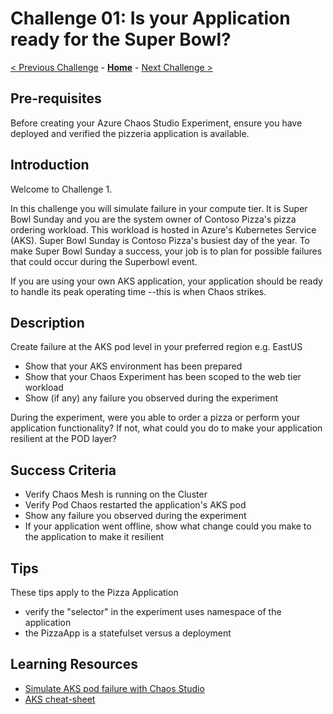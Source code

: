 # Challenge 01: Is your Application ready for the Super Bowl?

[< Previous Challenge](./Challenge-00.md) - **[Home](../README.md)** - [Next Challenge >](./Challenge-02.md)

## Pre-requisites

Before creating your Azure Chaos Studio Experiment, ensure you have deployed and verified the pizzeria application is available. 

## Introduction

Welcome to Challenge 1.

In this challenge you will simulate failure in your compute tier. It is Super Bowl Sunday and you are the system owner of Contoso Pizza's pizza ordering
workload. This workload is hosted in Azure's Kubernetes Service (AKS). Super Bowl Sunday is Contoso Pizza's busiest day of the year. 
To make Super Bowl Sunday a success, your job is to plan for possible failures that could occur during the Superbowl event.  

If you are using your own AKS application, your application should be ready to handle its peak operating time --this is when Chaos strikes. 
 

## Description

Create failure at the AKS pod level in your preferred region e.g. EastUS

- Show that your AKS environment has been prepared 
- Show that your Chaos Experiment has been scoped to the web tier workload
- Show (if any) any failure you observed during the experiment

During the experiment, were you able to order a pizza or perform your application functionality? If not, what could you do to make your application resilient at the POD layer?  


## Success Criteria

- Verify Chaos Mesh is running on the Cluster
- Verify Pod Chaos restarted the application's AKS pod
- Show any failure you observed during the experiment
- If your application went offline, show what change could you make to the application to make it resilient

## Tips

These tips apply to the Pizza Application
 - verify the "selector" in the experiment uses namespace of the application
 - the PizzaApp is a statefulset versus a deployment


## Learning Resources  
- [Simulate AKS pod failure with Chaos Studio](https://docs.microsoft.com/en-us/azure/chaos-studio/chaos-studio-tutorial-aks-portal)
- [AKS cheat-sheet](https://kubernetes.io/docs/reference/kubectl/cheatsheet/)


